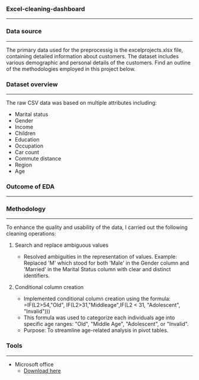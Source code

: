 ### Excel-cleaning-dashboard

---
### Data source 
---
The primary data used for the preprocessig is the excelprojects.xlsx file, containing detailed information about customers. The dataset includes various demographic and personal details of the customers. Find an outline of the methodologies employed in this project below.

### Dataset overview
---
The raw CSV data was based on multiple attributes including:
- Marital status
- Gender
- Income
- Children
- Education
- Occupation
- Car count
- Commute distance
- Region
- Age

### Outcome of EDA
---





### Methodology
---
To enhance the quality and usability of the data, I carried out the following cleaning operations:

1. Search and replace ambiguous values
    - Resolved ambiguities in the representation of values.
      Example: Replaced 'M' which stood for both 'Male' in the Gender column and 'Married' in the Marital Status column with clear and distinct identifiers.
   
2. Conditional column creation
    - Implemented conditional column creation using the formula:
          =IF(L2>54,"Old", IF(L2>31,"Middleage",IF(L2 < 31, "Adolescent", "Invalid")))
    - This formula was used to categorize each individuals age into specific age ranges: "Old", "Middle Age", "Adolescent", or "Invalid".
    - Purpose: To streamline age-related analysis in pivot tables.


### Tools
---
- Microsoft office
    - [Download here](https://www.microsoft.com/en-us/microsoft-365/microsoft-office)

